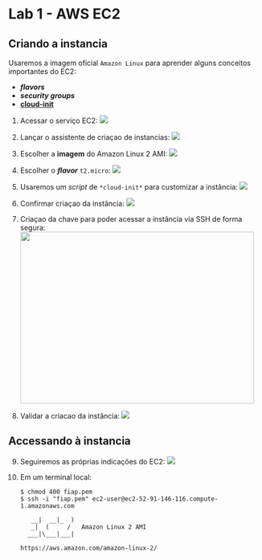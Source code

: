 # Lab 1 - AWS EC2

## Criando a instancia
Usaremos a imagem oficial `Amazon Linux` para aprender alguns conceitos importantes do EC2:
 - ***flavors***
 - ***security groups***
 - **[cloud-init](https://cloud-init.io/)**
 
1. Acessar o serviço EC2:
   ![](https://github.com/josecastillolema/fiap/blob/master/bdt/cloud/img/ec2-0.png)

2. Lançar o assistente de criaçao de instancias:
   ![](https://github.com/josecastillolema/fiap/blob/master/bdt/cloud/img/ec2-1.png)

3. Escolher a **imagem** do Amazon Linux 2 AMI:
   ![](https://github.com/josecastillolema/fiap/blob/master/bdt/cloud/img/ec2-2.png)
   
4. Escolher o ***flavor*** `t2.micro`:
   ![](https://github.com/josecastillolema/fiap/blob/master/bdt/cloud/img/ec2-3.png)

5. Usaremos um *script* de `*cloud-init*` para customizar a instância:
   ![](https://github.com/josecastillolema/fiap/blob/master/bdt/cloud/img/ec2-4.png)

6. Confirmar criaçao da instância:
   ![](https://github.com/josecastillolema/fiap/blob/master/bdt/cloud/img/ec2-5.png)
   
7. Criaçao da chave para poder acessar a instância via SSH de forma segura:
   <img src="https://github.com/josecastillolema/fiap/blob/master/bdt/cloud/img/ec2-6.png" width="465" height="342">

8. Validar a criacao da instância:
   ![](https://github.com/josecastillolema/fiap/blob/master/bdt/cloud/img/ec2-7.png)

## Accessando à instancia

9. Seguiremos as próprias indicações do EC2:
   ![](https://github.com/josecastillolema/fiap/blob/master/bdt/cloud/img/ec2-8.png)
   
10. Em um terminal local:
    ```
    $ chmod 400 fiap.pem
    $ ssh -i "fiap.pem" ec2-user@ec2-52-91-146-116.compute-1.amazonaws.com

       __|  __|_  )
       _|  (     /   Amazon Linux 2 AMI
      ___|\___|___|

    https://aws.amazon.com/amazon-linux-2/
    ```

